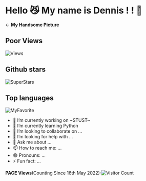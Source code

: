 # Hello 😼 My name is Dennis ! ! 🥳
<- **My Handsome Picture** 
## Poor Views 
![Views](https://komarev.com/ghpvc/?username=0BCT65TW&color=green)
## Github stars
![SuperStars](https://github-readme-stats.vercel.app/api?username=0BCT65TW&show_icons=true&theme=radical)
## Top languages
![MyFavorite](https://github-readme-stats.vercel.app/api/top-langs/?username=atapas&layout=compact)
- 🔭 I’m currently working on ~STUST~
- 🌱 I’m currently learning Python 
- 👯 I’m looking to collaborate on ...
- 🤔 I’m looking for help with ...
- 💬 Ask me about ...
- 📫 How to reach me: ...
- 😄 Pronouns: ...
- ⚡ Fun fact: ...  

**PAGE Views**(Counting Since 16th May 2022):![Visitor Count](https://profile-counter.glitch.me/0BCT65TW/count.svg)